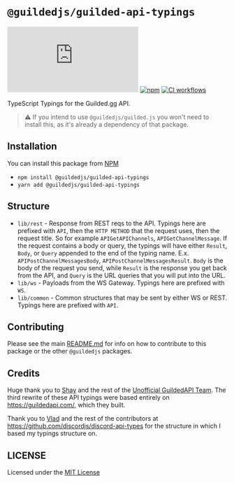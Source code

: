 # `@guildedjs/guilded-api-typings`  

[![GitHub](https://img.shields.io/github/license/guildedjs/guilded.js)](https://github.com/zaida04/guilded.js/blob/main/LICENSE)
[![npm](https://img.shields.io/npm/v/@guildedjs/guilded-api-typings?color=crimson&logo=npm)](https://www.npmjs.com/package/@guildedjs/guilded-api-typings)
[![CI workflows](https://github.com/zaida04/guilded.js/actions/workflows/ci.yml/badge.svg)](https://github.com/zaida04/guilded.js/actions/workflows/ci.yml)

TypeScript Typings for the Guilded.gg API.

> ⚠️ If you intend to use `@guildedjs/guilded.js` you won't need to install this, as it's already a dependency of that package.

## Installation
You can install this package from [NPM](https://www.npmjs.com/package/@guildedjs/guilded-api-typings)

- `npm install @guildedjs/guilded-api-typings`  
- `yarn add @guildedjs/guilded-api-typings`

## Structure
- `lib/rest` - Response from REST reqs to the API. Typings here are prefixed with `API`, then the `HTTP METHOD` that the request uses, then the request title. So for example `APIGetAPIChannels`, `APIGetChannelMessage`. If the request contains a body or query, the typings will have either `Result`, `Body`, or `Query` appended to the end of the typing name. E.x. `APIPostChannelMessagesBody`, `APIPostChannelMessagesResult`. `Body` is the body of the request you send, while `Result` is the response you get back from the API, and `Query` is the URL queries that you will put into the URL.  
- `lib/ws` - Payloads from the WS Gateway. Typings here are prefixed with `WS`.  
- `lib/common` - Common structures that may be sent by either WS or REST. Typings here are prefixed with `API`.  

## Contributing
Please see the main [README.md](https://github.com/zaida04/guilded.js) for info on how to contribute to this package or the other `@guildedjs` packages.

## Credits
Huge thank you to [Shay](https://github.com/shayypy) and the rest of the [Unofficial GuildedAPI Team](https://github.com/GuildedAPI). The third rewrite of these API typings were based entirely on https://guildedapi.com/, which they built.

Thank you to [Vlad](https://github.com/vladfrangu) and the rest of the contributors at https://github.com/discordjs/discord-api-types for the structure in which I based my typings structure on.
  
## LICENSE
Licensed under the [MIT License](https://github.com/zaida04/guilded.js/blob/main/LICENSE)
  